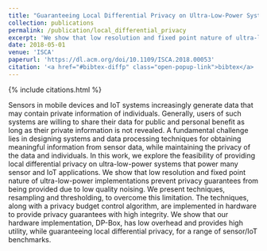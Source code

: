 ```yaml
---
title: "Guaranteeing Local Differential Privacy on Ultra-Low-Power Systems"
collection: publications
permalink: /publication/local_differential_privacy
excerpt: 'We show that low resolution and fixed point nature of ultra-low-power implementations prevent privacy guarantees from being provided due to low quality noising. We present techniques, resampling and thresholding, to overcome this limitation.'
date: 2018-05-01
venue: 'ISCA'
paperurl: 'https://dl.acm.org/doi/10.1109/ISCA.2018.00053'
citation: '<a href="#bibtex-diffp" class="open-popup-link">bibtex</a> | <a href="#nontex-diffp" class="open-popup-link">Plain Text</a>'
---
```

{% include citations.html %}

Sensors in mobile devices and IoT systems increasingly generate data that may contain private information of individuals. Generally, users of such systems are willing to share their data for public and personal benefit as long as their private information is not revealed. A fundamental challenge lies in designing systems and data processing techniques for obtaining meaningful information from sensor data, while maintaining the privacy of the data and individuals. In this work, we explore the feasibility of providing local differential privacy on ultra-low-power systems that power many sensor and IoT applications. We show that low resolution and fixed point nature of ultra-low-power implementations prevent privacy guarantees from being provided due to low quality noising. We present techniques, resampling and thresholding, to overcome this limitation. The techniques, along with a privacy budget control algorithm, are implemented in hardware to provide privacy guarantees with high integrity. We show that our hardware implementation, DP-Box, has low overhead and provides high utility, while guaranteeing local differential privacy, for a range of sensor/IoT benchmarks.
